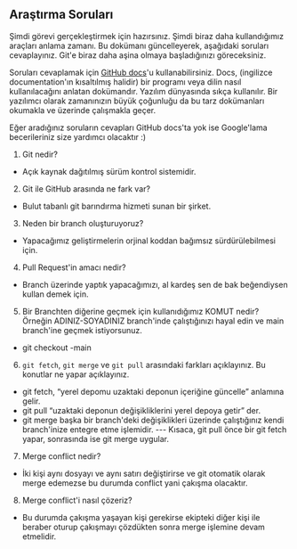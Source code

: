 ## Araştırma Soruları

Şimdi görevi gerçekleştirmek için hazırsınız. Şimdi biraz daha kullandığımız araçları anlama zamanı. Bu dokümanı güncelleyerek, aşağıdaki soruları cevaplayınız. Git'e biraz daha aşina olmaya başladığınızı göreceksiniz. 

Soruları cevaplamak için [GitHub docs](https://docs.github.com/en)'u kullanabilirsiniz. Docs, (ingilizce documentation'ın kısaltılmış halidir) bir programı veya dilin nasıl kullanılacağını anlatan dokümandır. Yazılım dünyasında sıkça kullanılır. Bir yazılımcı olarak zamanınızın büyük çoğunluğu da bu tarz dokümanları okumakla ve üzerinde çalışmakla geçer.

Eğer aradığınız soruların cevapları GitHub docs'ta yok ise Google'lama becerileriniz size yardımcı olacaktır :)

1. Git nedir?
 - Açık kaynak dağıtılmış sürüm kontrol sistemidir.
2. Git ile GitHub arasında ne fark var?
 - Bulut tabanlı git barındırma hizmeti sunan bir şirket.
3. Neden bir branch oluşturuyoruz? 
 - Yapacağımız geliştirmelerin orjinal koddan bağımsız sürdürülebilmesi için.
4. Pull Request'in amacı nedir?
 - Branch üzerinde yaptık yapacağımızı, al kardeş sen de bak beğendiysen kullan demek için.
5. Bir Branchten diğerine geçmek için kullanıdığımız KOMUT nedir? Örneğin ADINIZ-SOYADINIZ branch'inde çalıştığınızı hayal edin ve main branch'ine geçmek istiyorsunuz.
 - git checkout -main
6. `git fetch`, `git merge` ve `git pull` arasındaki farkları açıklayınız. Bu konutlar ne yapar açıklayınız.
 - git fetch, “yerel depomu uzaktaki deponun içeriğine güncelle” anlamına gelir.
 - git pull “uzaktaki deponun değişikliklerini yerel depoya getir” der.
 - git merge başka bir branch'deki değişiklikleri üzerinde çalıştığınız kendi branch'inize entegre etme işlemidir.
 --- Kısaca, git pull önce bir git fetch yapar, sonrasında ise git merge uygular.
7. Merge conflict nedir?
 - İki kişi aynı dosyayı ve aynı satırı değiştirirse ve git otomatik olarak merge edemezse bu durumda conflict yani çakışma olacaktır.
8. Merge conflict'i nasıl çözeriz?
 - Bu durumda çakışma yaşayan kişi gerekirse ekipteki diğer kişi ile beraber oturup çakışmayı çözdükten sonra merge işlemine devam etmelidir.
